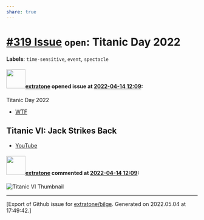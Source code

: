```yaml
---
share: true
---
```

# [\#319 Issue](https://github.com/extratone/bilge/issues/319) `open`: Titanic Day 2022
**Labels**: `time-sensitive`, `event`, `spectacle`


#### <img src="https://avatars.githubusercontent.com/u/43663476?u=5047287ff0b8c3ce7f7e5858d204c9b3e57d8e44&v=4" width="50">[extratone](https://github.com/extratone) opened issue at [2022-04-14 12:09](https://github.com/extratone/bilge/issues/319):

Titanic Day 2022
- [WTF](https://davidblue.wtf/drafts/D26EEAE5-A1BB-4C51-8ECB-7CC2391136AC.html)

## Titanic VI: Jack Strikes Back
- [YouTube](https://youtu.be/4uOcE_IIi30)

#### <img src="https://avatars.githubusercontent.com/u/43663476?u=5047287ff0b8c3ce7f7e5858d204c9b3e57d8e44&v=4" width="50">[extratone](https://github.com/extratone) commented at [2022-04-14 12:09](https://github.com/extratone/bilge/issues/319#issuecomment-1099120198):

![Titanic VI Thumbnail](https://user-images.githubusercontent.com/43663476/163387889-10c7df0c-1908-4f95-8ca2-696cbaf23a98.png)


-------------------------------------------------------------------------------



[Export of Github issue for [extratone/bilge](https://github.com/extratone/bilge). Generated on 2022.05.04 at 17:49:42.]
